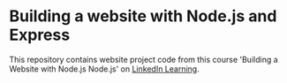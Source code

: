 # Building a website with Node.js and Express

This repository contains website project code from this course 'Building a Website with Node.js Node.js' on [LinkedIn Learning](https://www.linkedin.com/learning/building-a-website-with-node-js-and-express-js-3).